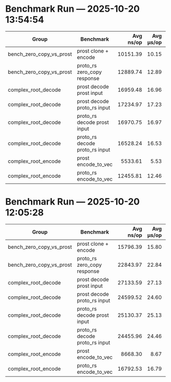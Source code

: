 
# Benchmark Run — 2025-10-20 13:54:54

| Group | Benchmark | Avg ns/op | Avg µs/op | MiB/s |
| --- | --- | ---: | ---: | ---: |
| bench_zero_copy_vs_prost | prost clone + encode | 10151.39 | 10.15 | 354.92 |
| bench_zero_copy_vs_prost | proto_rs zero_copy response | 12889.74 | 12.89 | 296.69 |
| complex_root_decode | prost decode prost input | 16959.48 | 16.96 | 212.45 |
| complex_root_decode | prost decode proto_rs input | 17234.97 | 17.23 | 221.89 |
| complex_root_decode | proto_rs decode prost input | 16970.75 | 16.97 | 212.31 |
| complex_root_decode | proto_rs decode proto_rs input | 16528.24 | 16.53 | 231.38 |
| complex_root_encode | prost encode_to_vec | 5533.61 | 5.53 | 651.11 |
| complex_root_encode | proto_rs encode_to_vec | 12455.81 | 12.46 | 307.02 |


# Benchmark Run — 2025-10-20 12:05:28

| Group | Benchmark | Avg ns/op | Avg µs/op | MiB/s |
| --- | --- | ---: | ---: | ---: |
| bench_zero_copy_vs_prost | prost clone + encode | 15796.39 | 15.80 | 228.09 |
| bench_zero_copy_vs_prost | proto_rs zero_copy response | 22843.97 | 22.84 | 158.14 |
| complex_root_decode | prost decode prost input | 27133.59 | 27.13 | 132.79 |
| complex_root_decode | prost decode proto_rs input | 24599.52 | 24.60 | 146.85 |
| complex_root_decode | proto_rs decode prost input | 25130.37 | 25.13 | 143.37 |
| complex_root_decode | proto_rs decode proto_rs input | 24455.96 | 24.46 | 147.72 |
| complex_root_encode | prost encode_to_vec | 8668.30 | 8.67 | 415.65 |
| complex_root_encode | proto_rs encode_to_vec | 16792.53 | 16.79 | 215.13 |

